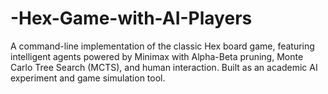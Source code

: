 # -Hex-Game-with-AI-Players
A command-line implementation of the classic Hex board game, featuring intelligent agents powered by Minimax with Alpha-Beta pruning, Monte Carlo Tree Search (MCTS), and human interaction. Built as an academic AI experiment and game simulation tool.
